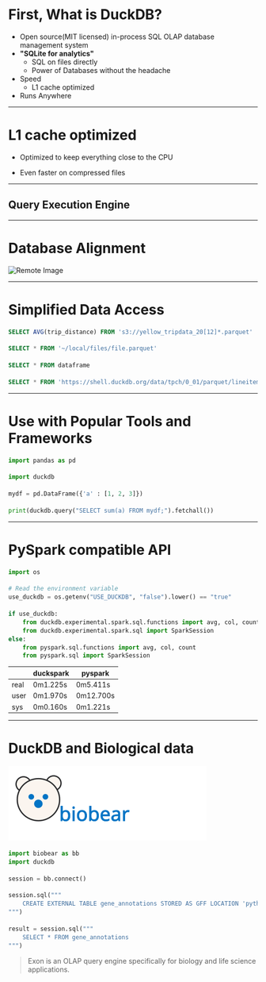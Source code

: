 # First, What is DuckDB?

<!-- TODO Make sure this Yellow is right -->
<simple-icons-duckdb class="text-4xl text-yellow-400"/>

<!-- - You can dodge some of the pandas syntax madness -->

- Open source(MIT licensed) in-process SQL OLAP database management system
- **"SQLite for analytics"**
  - SQL on files directly
  - Power of Databases without the headache
- Speed
  - L1 cache optimized
- Runs Anywhere

<!-- If those phrases mean anything to you -->

---

# L1 cache optimized

- Optimized to keep everything close to the CPU
<!-- Avoids memory and disk -->
- Even faster on compressed files

---

## Query Execution Engine

<!-- TODO Find this graphic in a high quality-->

---

# Database Alignment

![Remote Image](https://imgopt.infoq.com/articles/analytical-data-management-duckdb/en/resources/21figure-2-1686238750825.jpg)

<!-- TODO Maybe just make my own? https://mermaid.js.org/syntax/quadrantChart.html -->

<!--
OLAP: Online analytical processing
Focus is on *analysis*

OLTP: Online transaction processing
Focus is on responding to user requests

- SQLite - One tuple at a time (my understanding one row at a time)
- DuckDB - One column at a time
-->

---

# Simplified Data Access

```sql
SELECT AVG(trip_distance) FROM 's3://yellow_tripdata_20[12]*.parquet'

SELECT * FROM '~/local/files/file.parquet'

SELECT * FROM dataframe

SELECT * FROM 'https://shell.duckdb.org/data/tpch/0_01/parquet/lineitem.parquet'
```

<!-- cite: https://motherduck.com/blog/six-reasons-duckdb-slaps/ -->
<!-- These are all valid SQL statements in DuckDB -->

---

# Use with Popular Tools and Frameworks

```python {all|7}
import pandas as pd

import duckdb

mydf = pd.DataFrame({'a' : [1, 2, 3]})

print(duckdb.query("SELECT sum(a) FROM mydf;").fetchall())

```

<!-- cite: https://motherduck.com/blog/six-reasons-duckdb-slaps/ -->
<!--
R/Python/C/Rust/Julia
You name it, there's a plugin
-->

---

# PySpark compatible API

```python {all|3-4|6-8|9-11}
import os

# Read the environment variable
use_duckdb = os.getenv("USE_DUCKDB", "false").lower() == "true"

if use_duckdb:
    from duckdb.experimental.spark.sql.functions import avg, col, count
    from duckdb.experimental.spark.sql import SparkSession
else:
    from pyspark.sql.functions import avg, col, count
    from pyspark.sql import SparkSession
```

<v-click>

|      | duckspark | pyspark   |
| ---- | --------- | --------- |
| real | 0m1.225s  | 0m5.411s  |
| user | 0m1.970s  | 0m12.700s |
| sys  | 0m0.160s  | 0m1.221s  |

</v-click>

<!-- cite: https://motherduck.com/blog/making-pyspark-code-faster-with-duckdb/ -->
<!--
Apparently running pyspark locally is a real pain.
I don't know I've never used spark
Probably great for local testing for now
-->

---

# DuckDB and Biological data

![BioBear](https://github.com/wheretrue/biobear/blob/main/.github/biobear.svg)

```python {all|7|11}
import biobear as bb
import duckdb

session = bb.connect()

session.sql("""
    CREATE EXTERNAL TABLE gene_annotations STORED AS GFF LOCATION 'python/tests/data/test.gff'
""")

result = session.sql("""
    SELECT * FROM gene_annotations
""")
```

<!-- TODO Add table: https://github.com/wheretrue/biobear?tab=readme-ov-file#using-a-session-w-exon -->

<v-click>

> Exon is an OLAP query engine specifically for biology and life science applications.

</v-click>

<!-- FASTA, FASTQ, VCF, BAM, and GFF -->

